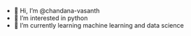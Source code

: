 - 👋 Hi, I’m @chandana-vasanth
- 👀 I’m interested in python 
- 🌱 I’m currently learning machine learning and data science


<!---
chandana-vasanth/chandana-vasanth is a ✨ special ✨ repository because its `README.md` (this file) appears on your GitHub profile.
You can click the Preview link to take a look at your changes.
--->
